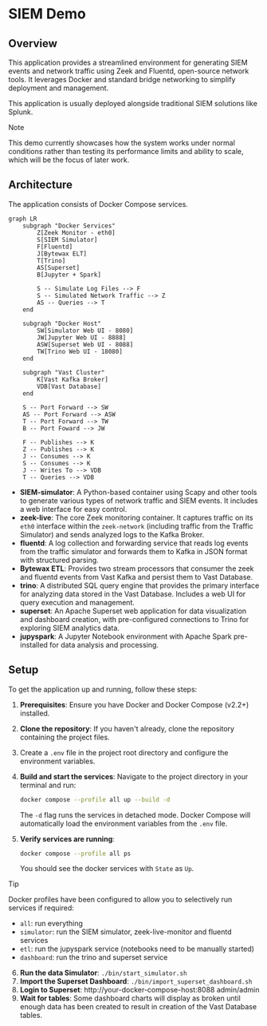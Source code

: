 # SIEM Demo

## Overview

This application provides a streamlined environment for generating SIEM events and network traffic using Zeek and Fluentd, open-source network tools. It leverages Docker and standard bridge networking to simplify deployment and management.

This application is usually deployed alongside traditional SIEM solutions like Splunk.

> [!NOTE]
> This demo currently showcases how the system works under normal conditions rather than testing its performance limits and ability to scale, which will be the focus of later work.

## Architecture

The application consists of Docker Compose services.

```mermaid
graph LR
    subgraph "Docker Services"
        Z[Zeek Monitor - eth0]
        S[SIEM Simulator]
        F[Fluentd]
        J[Bytewax ELT]
        T[Trino]
        AS[Superset]
        B[Jupyter + Spark]

        S -- Simulate Log Files --> F
        S -- Simulated Network Traffic --> Z
        AS -- Queries --> T
    end

    subgraph "Docker Host"
        SW[Simulator Web UI - 8080]
        JW[Jupyter Web UI - 8888]
        ASW[Superset Web UI - 8088]
        TW[Trino Web UI - 18080]
    end

    subgraph "Vast Cluster"
        K[Vast Kafka Broker]
        VDB[Vast Database]
    end

    S -- Port Forward --> SW
    AS -- Port Forward --> ASW
    T -- Port Forward --> TW
    B -- Port Foward --> JW

    F -- Publishes --> K
    Z -- Publishes --> K
    J -- Consumes --> K
    S -- Consumes --> K
    J -- Writes To --> VDB
    T -- Queries --> VDB
```

-   **SIEM-simulator**: A Python-based container using Scapy and other tools to generate various types of network traffic and SIEM events. It includes a web interface for easy control.
-   **zeek-live**: The core Zeek monitoring container. It captures traffic on its `eth0` interface within the `zeek-network` (including traffic from the Traffic Simulator) and sends analyzed logs to the Kafka Broker.
-   **fluentd**: A log collection and forwarding service that reads log events from the traffic simulator and forwards them to Kafka in JSON format with structured parsing.
-   **Bytewax ETL**: Provides two stream processors that consumer the zeek and fluentd events from Vast Kafka and persist them to Vast Database.
-   **trino**: A distributed SQL query engine that provides the primary interface for analyzing data stored in the Vast Database. Includes a web UI for query execution and management.
-   **superset**: An Apache Superset web application for data visualization and dashboard creation, with pre-configured connections to Trino for exploring SIEM analytics data.
-   **jupyspark**: A Jupyter Notebook environment with Apache Spark pre-installed for data analysis and processing.

## Setup

To get the application up and running, follow these steps:

1.  **Prerequisites**: Ensure you have Docker and Docker Compose (v2.2+) installed.

2.  **Clone the repository**: If you haven't already, clone the repository containing the project files.
3.  Create a `.env` file in the project root directory and configure the environment variables.
4.  **Build and start the services**: Navigate to the project directory in your terminal and run:
    ```bash
    docker compose --profile all up --build -d
    ```
    The `-d` flag runs the services in detached mode.
    Docker Compose will automatically load the environment variables from the `.env` file.
5.  **Verify services are running**:
    ```bash
    docker compose --profile all ps
    ```
    You should see the docker services with `State` as `Up`.

> [!TIP]
> Docker profiles have been configured to allow you to selectively run services if required:
>  - `all`: run everything
>  - `simulator`: run the SIEM simulator, zeek-live-monitor and fluentd services
>  - `etl`: run the jupyspark service (notebooks need to be manually started)
>  - `dashboard`: run the trino and superset service


6. **Run the data Simulator**: `./bin/start_simulator.sh`
7. **Import the Superset Dashboard**: `./bin/import_superset_dashboard.sh`
8. **Login to Superset**: http://your-docker-compose-host:8088 admin/admin
9. **Wait for tables**: Some dashboard charts will display as broken until enough data has been created to result in creation of the Vast Database tables.
